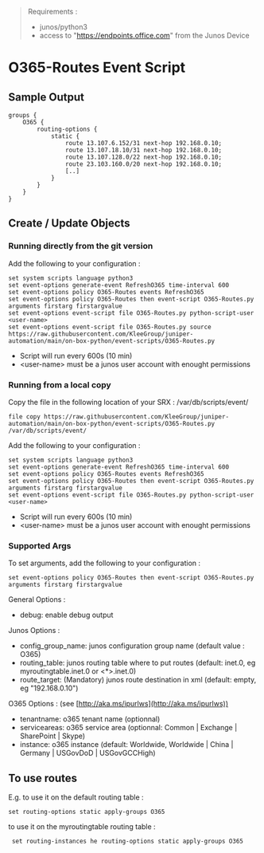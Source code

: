 > Requirements :
> - junos/python3
> - access to "https://endpoints.office.com" from the Junos Device

# O365-Routes Event Script

## Sample Output
```
groups {
    O365 {
        routing-options {
            static {
                route 13.107.6.152/31 next-hop 192.168.0.10;
                route 13.107.18.10/31 next-hop 192.168.0.10;
                route 13.107.128.0/22 next-hop 192.168.0.10;
                route 23.103.160.0/20 next-hop 192.168.0.10;
                [..]
            }
        }
    }
}
```

## Create / Update Objects
### Running directly from the git version

Add the following to your configuration :
```
set system scripts language python3
set event-options generate-event RefreshO365 time-interval 600
set event-options policy O365-Routes events RefreshO365
set event-options policy O365-Routes then event-script O365-Routes.py arguments firstarg firstargvalue
set event-options event-script file O365-Routes.py python-script-user <user-name>
set event-options event-script file O365-Routes.py source https://raw.githubusercontent.com/KleeGroup/juniper-automation/main/on-box-python/event-scripts/O365-Routes.py
```
- Script will run every 600s (10 min)
- \<user-name\> must be a junos user account with enought permissions

### Running from a local copy

Copy the file in the following location of your SRX : /var/db/scripts/event/
```
file copy https://raw.githubusercontent.com/KleeGroup/juniper-automation/main/on-box-python/event-scripts/O365-Routes.py /var/db/scripts/event/
```

Add the following to your configuration :
```
set system scripts language python3
set event-options generate-event RefreshO365 time-interval 600
set event-options policy O365-Routes events RefreshO365
set event-options policy O365-Routes then event-script O365-Routes.py arguments firstarg firstargvalue
set event-options event-script file O365-Routes.py python-script-user <user-name>
```
- Script will run every 600s (10 min)
- \<user-name\> must be a junos user account with enought permissions

### Supported Args

To set arguments, add the following to your configuration :
```
set event-options policy O365-Routes then event-script O365-Routes.py arguments firstarg firstargvalue
```

General Options :
- debug: enable debug output

Junos Options :
- config_group_name: junos configuration group name (default value : O365)
- routing_table: junos routing table where to put routes (default: inet.0, eg myroutingtable.inet.0 or <*>.inet.0)
- route_target: (Mandatory) junos route destination in xml (default: empty, eg "<next-hop>192.168.0.10</next-hop>")

O365 Options : (see [http://aka.ms/ipurlws](http://aka.ms/ipurlws))
- tenantname: o365 tenant name (optionnal)
- serviceareas: o365 service area (optionnal: Common | Exchange | SharePoint | Skype)
- instance: o365 instance (default: Worldwide, Worldwide | China | Germany | USGovDoD | USGovGCCHigh)

## To use routes

E.g. to use it on the default routing table :
```
set routing-options static apply-groups O365
```

to use it on the myroutingtable routing table :
```
 set routing-instances he routing-options static apply-groups O365
```

